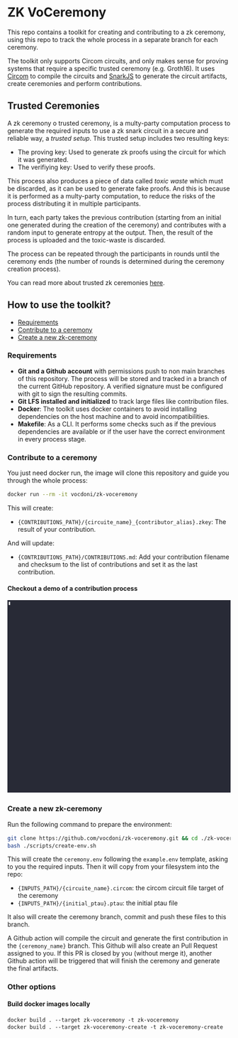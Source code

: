 # ZK VoCeremony

This repo contains a toolkit for creating and contributing to a zk ceremony, using this repo to track the whole process in a separate branch for each ceremony. 

The toolkit only supports Circom circuits, and only makes sense for proving systems that require a specific trusted ceremony (e.g. Groth16). It uses [Circom](https://docs.circom.io/) to compile the circuits and [SnarkJS](https://github.com/iden3/snarkjs) to generate the circuit artifacts, create ceremonies and perform contributions.

## Trusted Ceremonies

A zk ceremony o trusted ceremony, is a multy-party computation process to generate the required inputs to use a zk snark circuit in a secure and reliable way, a *trusted setup*. This trusted setup includes two resulting keys:
* The proving key: Used to generate zk proofs using the circuit for which it was generated.
* The verifiying key: Used to verify these proofs.

This process also produces a piece of data called *toxic waste* which must be discarded, as it can be used to generate fake proofs. And this is because it is performed as a multy-party computation, to reduce the risks of the process distributing it in multiple participants.

In turn, each party takes the previous contribution (starting from an initial one generated during the creation of the ceremony) and contributes with a random input to generate entropy at the output. Then, the result of the process is uploaded and the toxic-waste is discarded. 

The process can be repeated through the participants in rounds until the ceremony ends (the number of rounds is determined during the ceremony creation process).

You can read more about trusted zk ceremonies [here](https://zkproof.org/2021/06/30/setup-ceremonies/).

## How to use the toolkit?

 - [Requirements](#requirements)
 - [Contribute to a ceremony](#contribute-to-a-ceremony)
 - [Create a new zk-ceremony](#create-a-new-zk-ceremony)

### Requirements 

* **Git and a Github account** with permissions push to non main branches of this repository. The process will be stored and tracked in a branch of the current GitHub repository. A verified signature must be configured with git to sign the resulting commits.
* **Git LFS installed and initialized** to track large files like contribution files.
* **Docker**: The toolkit uses docker containers to avoid installing dependencies on the host machine and to avoid incompatibilities.
* **Makefile**: As a CLI. It performs some checks such as if the previous dependencies are available or if the user have the correct environment in every process stage. 

### Contribute to a ceremony

You just need docker run, the image will clone this repository and guide you through the whole process:

```sh
docker run --rm -it vocdoni/zk-voceremony
```

This will create:
 * `{CONTRIBUTIONS_PATH}/{circuite_name}_{contributor_alias}.zkey`: The result of your contribution.

And will update:
 * `{CONTRIBUTIONS_PATH}/CONTRIBUTIONS.md`: Add your contribution filename and checksum to the list of contributions and set it as the last contribution.

#### Checkout a demo of a contribution process

![Contribution demo](./contribute-demo.gif)

### Create a new zk-ceremony

Run the following command to prepare the environment:

```sh
git clone https://github.com/vocdoni/zk-voceremony.git && cd ./zk-voceremony
bash ./scripts/create-env.sh
```
This will create the `ceremony.env` following the `example.env` template, asking to you the required inputs. Then it will copy from your filesystem into the repo:
 * `{INPUTS_PATH}/{circuite_name}.circom`: the circom circuit file target of the ceremony
 * `{INPUTS_PATH}/{initial_ptau}.ptau`: the initial ptau file

It also will create the ceremony branch, commit and push these files to this branch.

A Github action will compile the circuit and generate the first contribution in the `{ceremony_name}` branch. This Github will also create an Pull Request assigned to you. If this PR is closed by you (without merge it), another Github action will be triggered that will finish the ceremony and generate the final artifacts.

### Other options

#### Build docker images locally

```
docker build . --target zk-voceremony -t zk-voceremony 
docker build . --target zk-voceremony-create -t zk-voceremony-create
```